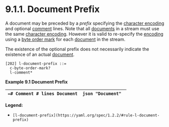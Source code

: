 # 9.1.1. Document Prefix

A document may be preceded by a *prefix* specifying the [character encoding](https://yaml.org/spec/1.2.2/#character-encodings) and optional [comment](https://yaml.org/spec/1.2.2/#comments) lines. Note that all [documents](https://yaml.org/spec/1.2.2/#documents) in a stream must use the same [character encoding](https://yaml.org/spec/1.2.2/#character-encodings). However it is valid to re-specify the [encoding](https://yaml.org/spec/1.2.2/#character-encodings) using a [byte order mark](https://yaml.org/spec/1.2.2/#character-encodings) for each [document](https://yaml.org/spec/1.2.2/#documents) in the stream.

The existence of the optional prefix does not necessarily indicate the existence of an actual [document](https://yaml.org/spec/1.2.2/#documents).

```
[202] l-document-prefix ::=
  c-byte-order-mark?
  l-comment*
```

**Example 9.1 Document Prefix**

| ``` ⇔# Comment # lines Document ``` | ```json "Document" ``` |
| --- | --- |

**Legend:**

- `[l-document-prefix](https://yaml.org/spec/1.2.2/#rule-l-document-prefix)`
